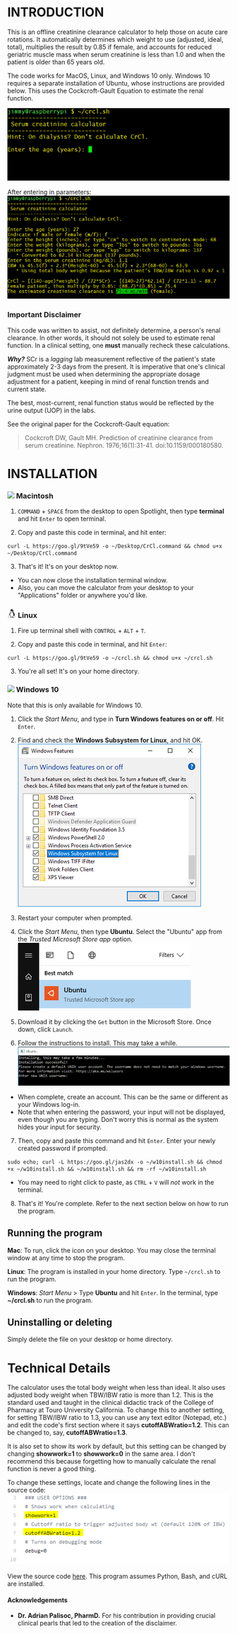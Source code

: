 # INTRODUCTION
This is an offline creatinine clearance calculator to help those on acute care rotations. 
It automatically determines which weight to use (adjusted, ideal, total), multiplies the result
by 0.85 if female, and accounts for reduced geriatric muscle mass when serum creatinine is less than
1.0 and when the patient is older than 65 years old.

The code works for MacOS, Linux, and Windows 10 only. Windows 10 requires a separate installation of Ubuntu, whose instructions are provided below. This uses the Cockcroft-Gault Equation to estimate the renal function.

![(Program when ran](img/start.png)

After entering in parameters:
![After entering in parameters](img/result.png)

### Important Disclaimer
This code was written to assist, not definitely determine, a person's renal clearance. In other words, it should not solely be used to estimate renal function. In a clinical setting, one **must** manually recheck these calculations.

**_Why?_** SCr is a *lagging* lab measurement reflective of the patient's state approximately 2-3 days from the present. It is imperative that one's clinical judgment must be used when determining the appropriate dosage adjustment for a patient, keeping in mind of renal function trends and current state.

The best, most-current, renal function status would be reflected by the urine output (UOP) in the labs.

See the original paper for the Cockcroft-Gault equation:
> Cockcroft DW, Gault MH. Prediction of creatinine clearance from serum creatinine. Nephron. 1976;16(1):31-41.
> doi:10.1159/000180580.


# INSTALLATION
### <img src="http://icons.iconarchive.com/icons/icons8/windows-8/256/Systems-Mac-Os-icon.png" width="20">   Macintosh
1. `COMMAND` + `SPACE` from the desktop to open Spotlight, then type **terminal** and hit `Enter` to open terminal.

2. Copy and paste this code in terminal, and hit enter:
```
curl -L https://goo.gl/9tVe59 -o ~/Desktop/CrCl.command && chmod u+x ~/Desktop/CrCl.command
```

3. That's it! It's on your desktop now.
- You can now close the installation terminal window.
- Also, you can move the calculator from your desktop to your "Applications" folder or anywhere you'd like.

### <img src="https://raw.githubusercontent.com/jimeelicious/crclCalculator/master/img/linux.png" width="20">   Linux
1. Fire up terminal shell with `CONTROL` + `ALT` + `T`.

2. Copy and paste this code in terminal, and hit `Enter`:
```
curl -L https://goo.gl/9tVe59 -o ~/crcl.sh && chmod u+x ~/crcl.sh
```

3. You're all set! It's on your home directory.


### <img src="https://image.freepik.com/free-icon/windows-8-logo_318-40228.jpg" width="20"> Windows 10
Note that this is only available for Windows 10.

1. Click the *Start Menu*, and type in **Turn Windows features on or off**. Hit `Enter`.

2. Find and check the **Windows Subsystem for Linux**, and hit OK.
![Adjustable options](img/w10linuxsetting.png)

3. Restart your computer when prompted.

4. Click the *Start Menu*, then type **Ubuntu**. Select the "Ubuntu" app from the *Trusted Microsoft Store app* option.
![Start Menu](img/ubuntumenu.png)

5. Download it by clicking the `Get` button in the Microsoft Store. Once down, click `Launch`.

6. Follow the instructions to install. This may take a while.
![Ubuntu install](img/ubuntuinstall.png)
- When complete, create an account. This can be the same or different as your Windows log-in. 
- Note that when entering the password, your input will not be displayed, even though you are typing. Don't worry this is normal as the system hides your input for security.

7. Then, copy and paste this command and hit `Enter`. Enter your newly created password if prompted.
```
sudo echo; curl -L https://goo.gl/jas2dx -o ~/w10install.sh && chmod +x ~/w10install.sh && ~/w10install.sh && rm -rf ~/w10install.sh
```
- You may need to right click to paste, as `CTRL` + `V` will *not* work in the terminal.

8. That's it! You're complete. Refer to the next section below on how to run the program.


## Running the program
**Mac**: To run, click the icon on your desktop. You may close the terminal window at any time to stop the program.

**Linux**: The program is installed in your home directory. Type `~/crcl.sh` to run the program.

**Windows**: *Start Menu* > Type **Ubuntu** and hit `Enter`. In the terminal, type **~/crcl.sh** to run the program.

## Uninstalling or deleting
Simply delete the file on your desktop or home directory.


# Technical Details
The calculator uses the total body weight when less than ideal. It also uses adjusted body weight when TBW/IBW ratio is more than 1.2. 
This is the standard used and taught in the clinical didactic track of the College of Pharmacy at Touro University California.
To change this to another setting, for setting TBW/IBW ratio to 1.3, you can use any text editor (Notepad, etc.) and edit the code's first section where it says **cutoffABWratio=1.2**. This can be changed to, say, **cutoffABWratio=1.3**. 
 
It is also set to show its work by default, but this setting can be changed by changing **showwork=1** to **showwork=0** in the same area. I don't recommend this because forgetting how to manually calculate the renal function is never a good thing.

To change these settings, locate and change the following lines in the source code:
![(Adjustable options](img/settingscode.png)

View the source code [here](https://github.com/jimeelicious/creatineCalculator/blob/master/crcl.sh). This program assumes Python, Bash, and cURL are installed.

#### Acknowledgements
- **Dr. Adrian Palisoc, PharmD.**
For his contribution in providing crucial clinical pearls that led to the creation of the disclaimer.
